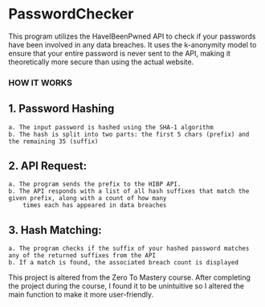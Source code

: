 # PasswordChecker
This program utilizes the HaveIBeenPwned API to check if your passwords have been involved in any data breaches.
It uses the k-anonymity model to ensure that your entire password is never sent to the API, making it theoretically
more secure than using the actual website.

### HOW IT WORKS

## 1. Password Hashing
    a. The input password is hashed using the SHA-1 algorithm
    b. The hash is split into two parts: the first 5 chars (prefix) and the remaining 35 (suffix)

## 2. API Request:
    a. The program sends the prefix to the HIBP API.
    b. The API responds with a list of all hash suffixes that match the given prefix, along with a count of how many
        times each has appeared in data breaches

## 3. Hash Matching:
    a. The program checks if the suffix of your hashed password matches any of the returned suffixes from the API
    b. If a match is found, the associated breach count is displayed

This project is altered from the Zero To Mastery course. After completing the project during the course, I found it to be unintuitive 
so I altered the main function to make it more user-friendly.
